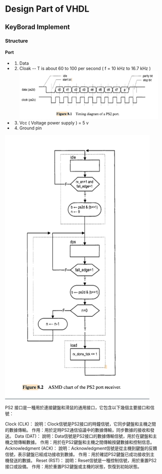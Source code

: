 # Design Part of VHDL

## KeyBorad Implement 

### Structure 

#### Port

- 1. Data
- 2. Cloak -- T is about 60 to 100 per second ( f = 10 kHz to 16.7 kHz )
    ![Figure 8.1](image.png)
- 3. Vcc ( Voltage power supply ) = 5 v
- 4. Ground pin

![Figure 8.2 ASMD chart of the PS2 port receiver. ](image-1.png)

PS2 接口是一種用於連接鍵盤和滑鼠的通用接口，它包含以下幾個主要接口和信號：

Clock (CLK)：
說明：Clock信號是PS2接口的時鐘信號，它同步鍵盤和主機之間的數據傳輸。
作用：用於定時PS2通信協議中的數據傳輸，同步數據的接收和發送。
Data (DAT)：
說明：Data信號是PS2接口的數據傳輸信號，用於在鍵盤和主機之間傳輸數據。
作用：用於在PS2鍵盤和主機之間傳輸按鍵數據和控制信息。
Acknowledgment (ACK)：
說明：Acknowledgment信號是從主機到鍵盤的反饋信號，表示鍵盤已經成功接收到數據。
作用：用於確認PS2鍵盤已成功接收到主機發送的數據。
Reset (RST)：
說明：Reset信號是一種控制信號，用於重置PS2接口或設備。
作用：用於重置PS2鍵盤或主機的狀態，恢復到初始狀態。
